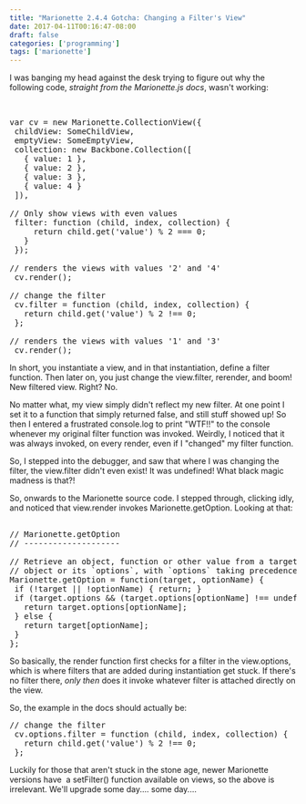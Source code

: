 ```yaml
---
title: "Marionette 2.4.4 Gotcha: Changing a Filter's View"
date: 2017-04-11T00:16:47-08:00
draft: false
categories: ['programming']
tags: ['marionette']
---
```


I was banging my head against the desk trying to figure out why the following code, <em>straight from the Marionette.js docs</em>, wasn't working:

&nbsp;
<pre>var cv = new Marionette.CollectionView({
 childView: SomeChildView,
 emptyView: SomeEmptyView,
 collection: new Backbone.Collection([
   { value: 1 },
   { value: 2 },
   { value: 3 },
   { value: 4 }
 ]),

// Only show views with even values
 filter: function (child, index, collection) {
     return child.get('value') % 2 === 0;
   }
 });

// renders the views with values '2' and '4'
 cv.render();

// change the filter
 cv.filter = function (child, index, collection) {
   return child.get('value') % 2 !== 0;
 };

// renders the views with values '1' and '3'
 cv.render();</pre>
In short, you instantiate a view, and in that instantiation, define a filter function. Then later on, you just change the view.filter, rerender, and boom! New filtered view. Right? No.

No matter what, my view simply didn't reflect my new filter. At one point I set it to a function that simply returned false, and still stuff showed up! So then I entered a frustrated console.log to print "WTF!!" to the console whenever my original filter function was invoked. Weirdly, I noticed that it was always invoked, on every render, even if I "changed" my filter function.

So, I stepped into the debugger, and saw that where I was changing the filter, the view.filter didn't even exist! It was undefined! What black magic madness is that?!

So, onwards to the Marionette source code. I stepped through, clicking idly, and noticed that view.render invokes Marionette.getOption. Looking at that:
<pre>

// Marionette.getOption
// --------------------

// Retrieve an object, function or other value from a target
// object or its `options`, with `options` taking precedence.
Marionette.getOption = function(target, optionName) {
 if (!target || !optionName) { return; }
 if (target.options &amp;&amp; (target.options[optionName] !== undefined)) {
   return target.options[optionName];
 } else {
   return target[optionName];
 }
};</pre>
So basically, the render function first checks for a filter in the view.options, which is where filters that are added during instantiation get stuck. If there's no filter there, <em>only then </em>does it invoke whatever filter is attached directly on the view.

So, the example in the docs should actually be:
<pre>// change the filter
 cv.options.filter = function (child, index, collection) {
   return child.get('value') % 2 !== 0;
 };</pre>
Luckily for those that aren't stuck in the stone age, newer Marionette versions have  a setFilter() function available on views, so the above is irrelevant. We'll upgrade some day.... some day....